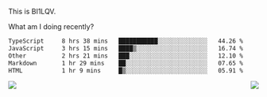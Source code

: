 This is BI1LQV.

What am I doing recently?

<!--START_SECTION:waka-->

```txt
TypeScript     8 hrs 38 mins   ███████████░░░░░░░░░░░░░░   44.26 %
JavaScript     3 hrs 15 mins   ████▒░░░░░░░░░░░░░░░░░░░░   16.74 %
Other          2 hrs 21 mins   ███░░░░░░░░░░░░░░░░░░░░░░   12.10 %
Markdown       1 hr 29 mins    ██░░░░░░░░░░░░░░░░░░░░░░░   07.65 %
HTML           1 hr 9 mins     █▒░░░░░░░░░░░░░░░░░░░░░░░   05.91 %
```

<!--END_SECTION:waka-->
<img align="right" src="https://github-readme-stats.vercel.app/api?username=bi1lqv&show_icons=true&count_private=true">

<img src="https://metrics.lecoq.io/bi1lqv?template=classic&base.activity=0&base.community=0&base.repositories=0&base.metadata=0&isocalendar=1&base=header%2C%20activity%2C%20community%2C%20repositories%2C%20metadata&base.indepth=false&base.hireable=false&isocalendar=false&isocalendar.duration=full-year&config.timezone=Asia%2FShanghai">

